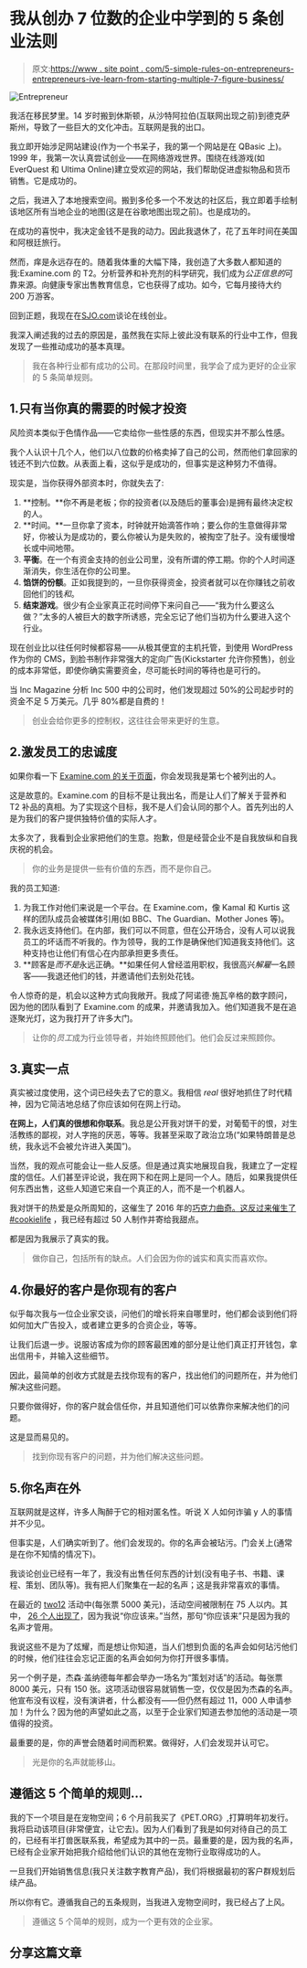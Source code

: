 # 我从创办 7 位数的企业中学到的 5 条创业法则

> 原文:[https://www . site point . com/5-simple-rules-on-entrepreneurs-entrepreneurs-ive-learn-from-starting-multiple-7-figure-business/](https://www.sitepoint.com/5-simple-rules-on-entrepreneurship-ive-learned-from-starting-multiple-7-figure-businesses/)

![Entrepreneur](../Images/a1f111008947b7478cc2100a182d368a.png)

我活在移民梦里。14 岁时搬到休斯顿，从沙特阿拉伯(互联网出现之前)到德克萨斯州，导致了一些巨大的文化冲击。互联网是我的出口。

我立即开始涉足网站建设(作为一个书呆子，我的第一个网站是在 QBasic 上)。1999 年，我第一次认真尝试创业——在网络游戏世界。围绕在线游戏(如 EverQuest 和 Ultima Online)建立受欢迎的网站，我们帮助促进虚拟物品和货币销售。它是成功的。

之后，我进入了本地搜索空间。搬到多伦多一个不发达的社区后，我立即着手绘制该地区所有当地企业的地图(这是在谷歌地图出现之前)。也是成功的。

在成功的喜悦中，我决定金钱不是我的动力。因此我退休了，花了五年时间在美国和阿根廷旅行。

然而，痒是永远存在的。随着我体重的大幅下降，我创造了大多数人都知道的我:Examine.com 的 T2。分析营养和补充剂的科学研究，我们成为*公正信息的*可靠来源。向健康专家出售教育信息，它也获得了成功。如今，它每月接待大约 200 万游客。

回到正题，我现在在[SJO.com](http://sjo.com)谈论在线创业。

我深入阐述我的过去的原因是，虽然我在实际上彼此没有联系的行业中工作，但我发现了一些推动成功的基本真理。

> 我在各种行业都有成功的公司。在那段时间里，我学会了成为更好的企业家的 5 条简单规则。

## 1.只有当你真的需要的时候才投资

风险资本类似于色情作品——它卖给你一些性感的东西，但现实并不那么性感。

我个人认识十几个人，他们以八位数的价格卖掉了自己的公司，然而他们拿回家的钱还不到六位数。从表面上看，这似乎是成功的，但事实是这种努力不值得。

现实是，当你获得外部资本时，你就失去了:

1.  **控制。**你不再是老板；你的投资者(以及随后的董事会)是拥有最终决定权的人。
2.  **时间。**一旦你拿了资本，时钟就开始滴答作响；要么你的生意做得非常好，你被认为是成功的，要么你被认为是失败的，被掏空了肚子。没有缓慢增长或中间地带。
3.  **平衡**。在一个有资金支持的创业公司里，没有所谓的停工期。你的个人时间逐渐消失，你生活在你的公司里。
4.  **馅饼的份额**。正如我提到的，一旦你获得资金，投资者就可以在你赚钱之前收回他们的钱*和*。
5.  **结束游戏**。很少有企业家真正花时间停下来问自己——“我为什么要这么做？”太多的人被巨大的数字所诱惑，完全忘记了他们当初为什么要进入这个行业。

现在创业比以往任何时候都容易——从极其便宜的主机托管，到使用 WordPress 作为你的 CMS，到脸书制作非常强大的定向广告(Kickstarter 允许你预售)，创业的成本非常低，即使你确实需要资金，尽可能长时间的等待也是可行的。

当 Inc Magazine 分析 Inc 500 中的公司时，他们发现超过 50%的公司起步时的资金不足 5 万美元。几乎 80%都是自费的！

> 创业会给你更多的控制权，这往往会带来更好的生意。

## 2.激发员工的忠诚度

如果你看一下 [Examine.com 的关于页面](http://examine.com/about/)，你会发现我是第七个被列出的人。

这是故意的。Examine.com 的目标不是让我出名，而是让人们了解关于营养和 T2 补品的真相。为了实现这个目标，我不是人们会认同的那个人。首先列出的人是为我们的客户提供独特价值的实际人才。

太多次了，我看到企业家把他们的生意。抱歉，但是经营企业不是自我放纵和自我庆祝的机会。

> 你的业务是提供一些有价值的东西，而不是你自己。

我的员工知道:

1.  为我工作对他们来说是一个平台。在 Examine.com，像 Kamal 和 Kurtis 这样的团队成员会被媒体引用(如 BBC、The Guardian、Mother Jones 等)。
2.  我永远支持他们。在内部，我们可以不同意，但在公开场合，没有人可以说我员工的坏话而不听我的。作为领导，我的工作是确保他们知道我支持他们。这种支持也让他们有信心在内部承担更多责任。
3.  **顾客是*而不是*永远正确。**如果任何人曾经滥用职权，我很高兴*解雇*一名顾客——我退还他们的钱，并邀请他们去别处花钱。

令人惊奇的是，机会以这种方式向我敞开。我成了阿诺德·施瓦辛格的数字顾问，因为他的团队看到了 Examine.com 的成果，并邀请我加入。他们知道我不是在追逐聚光灯，这为我打开了许多大门。

> 让你的*员工*成为行业领导者，并始终照顾他们。他们会反过来照顾你。

## 3.真实一点

真实被过度使用，这个词已经失去了它的意义。我相信 *real* 很好地抓住了时代精神，因为它简洁地总结了你应该如何在网上行动。

**在网上，人们真的很想和你联系**。我总是公开我对饼干的爱，对葡萄干的恨，对生活教练的鄙视，对人字拖的厌恶，等等。我甚至采取了政治立场(“如果特朗普是总统，我永远不会被允许进入美国”)。

当然，我的观点可能会让一些人反感。但是通过真实地展现自我，我建立了一定程度的信任。人们甚至评论说，我在网下和在网上是同一个人。随后，如果我提供任何东西出售，这些人知道它来自一个真正的人，而不是一个机器人。

我对饼干的热爱是众所周知的，这催生了 2016 年的[巧克力曲奇。这反过来催生了](https://www.facebook.com/photo.php?fbid=10153798875399534) [#cookielife](http://www.huffingtonpost.com/entry/why-are-dozens-of-entrepreneurs-sending-this-man-cookies_us_57c3aa9de4b0b01630dfde31) ，我已经有超过 50 人制作并寄给我甜点。

都是因为我展示了真实的我。

> 做你自己，包括所有的缺点。人们会因为你的诚实和真实而喜欢你。

## 4.你最好的客户是你现有的客户

似乎每次我与一位企业家交谈，问他们的增长将来自哪里时，他们都会谈到他们将如何加大广告投入，或者建立更多的合资企业，等等。

让我们后退一步。说服访客成为你的顾客最困难的部分是让他们真正打开钱包，拿出信用卡，并输入这些细节。

因此，最简单的创收方式就是去找你现有的客户，找出他们的问题所在，并为他们解决这些问题。

只要你做得好，你的客户就会信任你，并且知道他们可以依靠你来解决他们的问题。

这是显而易见的。

> 找到你现有客户的问题，并为他们解决这些问题。

## 5.你名声在外

互联网就是这样，许多人陶醉于它的相对匿名性。听说 X 人如何诈骗 y 人的事情并不少见。

但事实是，人们确实听到了。他们会发现的。你的名声会被玷污。门会关上(通常是在你不知情的情况下)。

我谈论创业已经有一年了，我没有出售任何东西的计划(没有电子书、书籍、课程、策划、团队等)。我有把人们聚集在一起的名声；这是我非常喜欢的事情。

在最近的 [two12](http://two12.io) 活动中(每张票 5000 美元)，活动空间被限制在 75 人以内。其中， [26 个人出现了](https://www.facebook.com/photo.php?fbid=10154364685304534&set=a.10151206669884534.508540.787239533&type=3&theater)，因为我说“你应该来。”当然，那句“你应该来”只是因为我的名声才管用。

我说这些不是为了炫耀，而是想让你知道，当人们想到负面的名声会如何玷污他们的时候，他们往往会忘记正面的名声会如何为你打开很多事情。

另一个例子是，杰森·盖纳德每年都会举办一场名为“策划对话”的活动。每张票 8000 美元，只有 150 张。这项活动很容易就销售一空，仅仅是因为杰森的名声。他宣布没有议程，没有演讲者，什么都没有——但仍然有超过 11，000 人申请参加！为什么？因为他的声望如此之高，以至于企业家们知道去参加他的活动是一项值得的投资。

最重要的是，你的声誉会随着时间而积累。做得好，人们会发现并认可它。

> 光是你的名声就能移山。

## 遵循这 5 个简单的规则…

我的下一个项目是在宠物空间；6 个月前我买了《PET.ORG》,打算明年初发行。我将启动该项目(非常便宜，让它去)。因为人们看到了我是如何对待自己的员工的，已经有半打兽医联系我，希望成为其中的一员。最重要的是，因为我的名声，已经有企业家开始把我介绍给他们认识的其他在宠物行业取得成功的人。

一旦我们开始销售信息(我只关注数字教育产品)，我们将根据最初的客户群规划后续产品。

所以你有它。遵循我自己的五条规则，当我进入宠物空间时，我已经占了上风。

> 遵循这 5 个简单的规则，成为一个更有效的企业家。

## 分享这篇文章